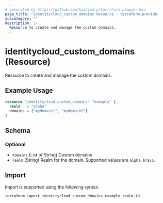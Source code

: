 ```yaml
---
# generated by https://github.com/hashicorp/terraform-plugin-docs
page_title: "identitycloud_custom_domains Resource - terraform-provider-identitycloud"
subcategory: ""
description: |-
  Resource to create and manage the custom domains.
---
```


# identitycloud_custom_domains (Resource)

Resource to create and manage the custom domains.

## Example Usage

```terraform
resource "identitycloud_custom_domains" "example" {
  realm   = "alpha"
  domains = ["mydomain1", "mydomain2"]
}
```

<!-- schema generated by tfplugindocs -->
## Schema

### Optional

- `domains` (List of String) Custom domains
- `realm` (String) Realm for the domain. Supported values are `alpha`, `bravo`.

## Import

Import is supported using the following syntax:

```shell
terraform import identitycloud_custom_domains.example realm_id
```
